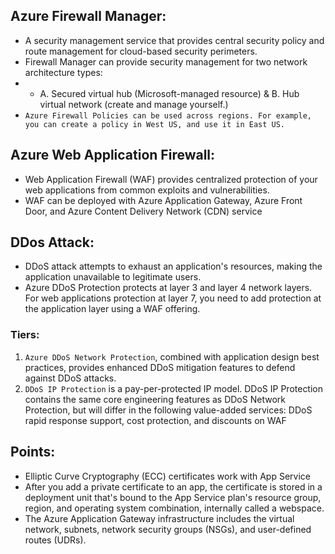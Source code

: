 ## Azure Firewall Manager:
- A security management service that provides central security policy and route management for cloud-based security perimeters.
- Firewall Manager can provide security management for two network architecture types:
- - A. Secured virtual hub (Microsoft-managed resource) & B. Hub virtual network (create and manage yourself.)
- `Azure Firewall Policies can be used across regions. For example, you can create a policy in West US, and use it in East US.`


## Azure Web Application Firewall:
- Web Application Firewall (WAF) provides centralized protection of your web applications from common exploits and vulnerabilities.
- WAF can be deployed with Azure Application Gateway, Azure Front Door, and Azure Content Delivery Network (CDN) service

## DDos Attack:
- DDoS attack attempts to exhaust an application's resources, making the application unavailable to legitimate users.
- Azure DDoS Protection protects at layer 3 and layer 4 network layers. For web applications protection at layer 7, you need to add protection at the application layer using a WAF offering.

### Tiers:
1. `Azure DDoS Network Protection`, combined with application design best practices, provides enhanced DDoS mitigation features to defend against DDoS attacks.
2. `DDoS IP Protection` is a pay-per-protected IP model. DDoS IP Protection contains the same core engineering features as DDoS Network Protection, but will differ in the following value-added services: DDoS rapid response support, cost protection, and discounts on WAF



## Points:
- Elliptic Curve Cryptography (ECC) certificates work with App Service
- After you add a private certificate to an app, the certificate is stored in a deployment unit that's bound to the App Service plan's resource group, region, and operating system combination, internally called a webspace.
- The Azure Application Gateway infrastructure includes the virtual network, subnets, network security groups (NSGs), and user-defined routes (UDRs).
